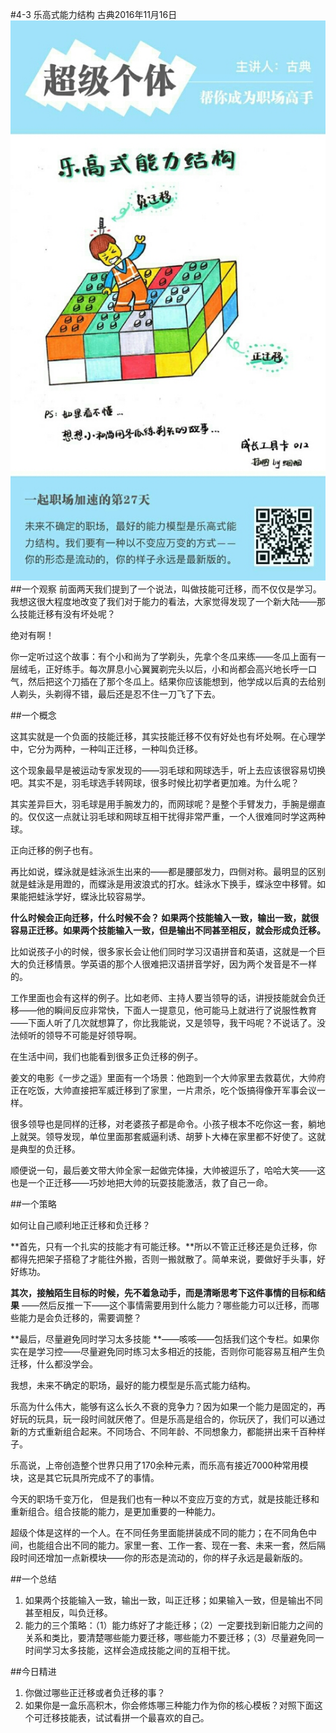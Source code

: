 #4-3 乐高式能力结构
古典2016年11月16日
![](./_image/WechatIMG41.jpeg)
##一个观察
前面两天我们提到了一个说法，叫做技能可迁移，而不仅仅是学习。我想这很大程度地改变了我们对于能力的看法，大家觉得发现了一个新大陆——那么技能迁移有没有坏处呢？

绝对有啊！

你一定听过这个故事：有个小和尚为了学剃头，先拿个冬瓜来练——冬瓜上面有一层绒毛，正好练手。每次屏息小心翼翼剃完头以后，小和尚都会高兴地长呼一口气，然后把这个刀插在了那个冬瓜上。结果你应该能想到，他学成以后真的去给别人剃头，头剃得不错，最后还是忍不住一刀飞了下去。

##一个概念

这其实就是一个负面的技能迁移，其实技能迁移不仅有好处也有坏处啊。在心理学中，它分为两种，一种叫正迁移，一种叫负迁移。

这个现象最早是被运动专家发现的——羽毛球和网球选手，听上去应该很容易切换吧。其实不是，羽毛球选手转网球，很多时候比初学者更加难。为什么呢？

其实差异巨大，羽毛球是用手腕发力的，而网球呢？是整个手臂发力，手腕是绷直的。仅仅这一点就让羽毛球和网球互相干扰得非常严重，一个人很难同时学这两种球。

正向迁移的例子也有。

再比如说，蝶泳就是蛙泳派生出来的——都是腰部发力，四侧对称。最明显的区别就是蛙泳是用蹬的，而蝶泳是用波浪式的打水。蛙泳水下换手，蝶泳空中移臂。如果能把蛙泳学好，蝶泳比较容易学。

**什么时候会正向迁移，什么时候不会？ 如果两个技能输入一致，输出一致，就很容易正迁移。如果两个技能输入一致，但是输出不同甚至相反，就会形成负迁移。**

比如说孩子小的时候，很多家长会让他们同时学习汉语拼音和英语，这就是一个巨大的负迁移情景。学英语的那个人很难把汉语拼音学好，因为两个发音是不一样的。 

工作里面也会有这样的例子。比如老师、主持人要当领导的话，讲授技能就会负迁移——他的瞬间反应非常快，下面人一提意见，他可能马上就进行了说服性教育——下面人听了几次就想算了，你比我能说，又是领导，我干吗呢？不说话了。没法倾听的领导不可能是好领导啊。

在生活中间，我们也能看到很多正负迁移的例子。

姜文的电影《一步之遥》里面有一个场景：他跑到一个大帅家里去救葛优，大帅府正在吃饭，大帅直接把军威迁移到了家里，一片肃杀，吃个饭搞得像开军事会议一样。

很多领导也是同样的迁移，对老婆孩子都是命令。小孩子根本不吃你这一套，躺地上就哭。领导发现，单位里面那套威逼利诱、胡萝卜大棒在家里都不好使了。这就是典型的负迁移。

顺便说一句，最后姜文带大帅全家一起做完体操，大帅被逗乐了，哈哈大笑——这也是一个正迁移——巧妙地把大帅的玩耍技能激活，救了自己一命。

##一个策略

如何让自己顺利地正迁移和负迁移？

**首先，只有一个扎实的技能才有可能迁移。**所以不管正迁移还是负迁移，你都得先把架子搭稳了才能往外搬，否则一搬就散了。简单来说，要做好手头事，好好练功。

**其次，接触陌生目标的时候，先不着急动手，而是清晰思考下这件事情的目标和结果** ——然后反推一下——这个事情需要用到什么能力？哪些能力可以迁移，而哪些能力是会负迁移的，需要调整？

**最后，尽量避免同时学习太多技能 **——咳咳——包括我们这个专栏。如果你实在是学习控——尽量避免同时练习太多相近的技能，否则你可能容易互相产生负迁移，什么都没学会。

我想，未来不确定的职场，最好的能力模型是乐高式能力结构。

乐高为什么伟大，能够有这么长久不衰的竞争力？因为如果一个能力是固定的，再好玩的玩具，玩一段时间就厌倦了。但是乐高是组合的，你玩厌了，我们可以通过新的方式重新组合起来。不同场合、不同年龄、不同想象力，都能拼出来千百种样子。

乐高说，上帝创造整个世界只用了170余种元素，而乐高有接近7000种常用模块，这是其它玩具所完成不了的事情。

今天的职场千变万化， 但是我们也有一种以不变应万变的方式，就是技能迁移和重新组合。组合技能的能力，是更加重要的一种能力。

超级个体是这样的一个人。在不同任务里面能拼装成不同的能力；在不同角色中间，也能组合出不同的能力。家里一套、工作一套、现在一套、未来一套，然后隔段时间还增加一点新模块——你的形态是流动的，你的样子永远是最新版的。

##一个总结
1. 如果两个技能输入一致，输出一致，叫正迁移；如果输入一致，但是输出不同甚至相反，叫负迁移。
2. 能力的三个策略：（1）能力练好了才能迁移；（2）一定要找到新旧能力之间的关系和类比，要清楚哪些能力要迁移，哪些能力不要迁移；（3）尽量避免同一时间学习太多技能，这样会造成技能之间的互相干扰。

##今日精进
1. 你做过哪些正迁移或者负迁移的事？
2. 如果你是一盒乐高积木，你会修炼哪三种能力作为你的核心模板？对照下面这个可迁移技能表，试试看拼一个最喜欢的自己。
